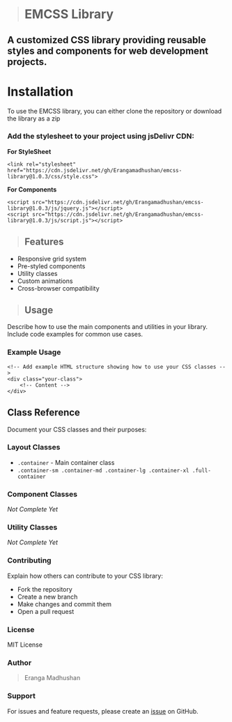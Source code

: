 > # EMCSS Library

## **A customized CSS library providing reusable styles and components for web development projects.**

# Installation
To use the EMCSS library, you can either clone the repository or download the library as a zip

### Add the stylesheet to your project using jsDelivr CDN:

**For StyleSheet**
```
<link rel="stylesheet" href="https://cdn.jsdelivr.net/gh/Erangamadhushan/emcss-library@1.0.3/css/style.css">
```

**For Components**
```
<script src="https://cdn.jsdelivr.net/gh/Erangamadhushan/emcss-library@1.0.3/js/jquery.js"></script>
<script src="https://cdn.jsdelivr.net/gh/Erangamadhushan/emcss-library@1.0.3/js/script.js"></script>
```

> ## Features

- Responsive grid system
- Pre-styled components
- Utility classes
- Custom animations
- Cross-browser compatibility

> ## Usage

Describe how to use the main components and utilities in your library. Include code examples for common use cases.

### Example Usage
```
<!-- Add example HTML structure showing how to use your CSS classes -->
<div class="your-class">
    <!-- Content -->
</div>
```
## Class Reference

Document your CSS classes and their purposes:

### Layout Classes
- `.container` - Main container class
- `.container-sm .container-md .container-lg .container-xl .full-container`

### Component Classes

_Not Complete Yet_

### Utility Classes

_Not Complete Yet_

### Contributing

Explain how others can contribute to your CSS library:
- Fork the repository
- Create a new branch
- Make changes and commit them
- Open a pull request

### License
MIT License

### Author
> Eranga Madhushan

### Support
For issues and feature requests, please create an [issue](https://github.com/Erangamadhushan/emcss-library/issues) on GitHub.
